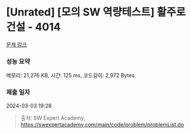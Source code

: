# [Unrated] [모의 SW 역량테스트] 활주로 건설 - 4014 

[문제 링크](https://swexpertacademy.com/main/code/problem/problemDetail.do?contestProbId=AWIeW7FakkUDFAVH) 

### 성능 요약

메모리: 21,276 KB, 시간: 125 ms, 코드길이: 2,972 Bytes

### 제출 일자

2024-03-03 19:28



> 출처: SW Expert Academy, https://swexpertacademy.com/main/code/problem/problemList.do